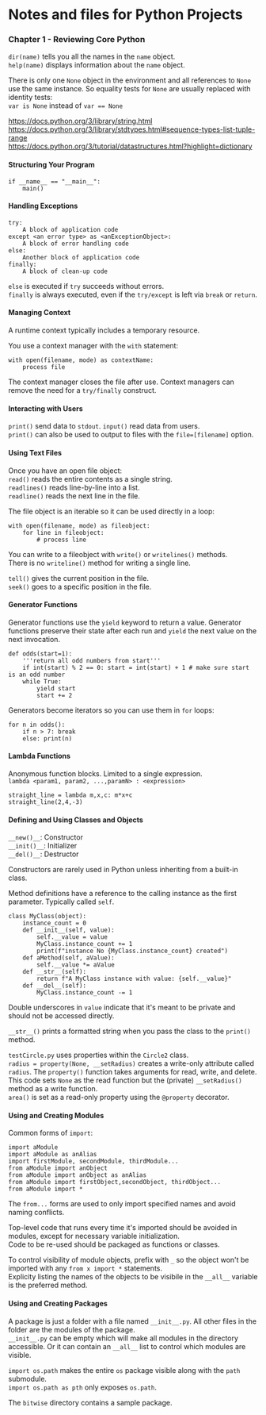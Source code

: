 # Notes and files for Python Projects

### Chapter 1 - Reviewing Core Python

`dir(name)` tells you all the names in the `name` object.<br>
`help(name)` displays information about the `name` object.

There is only one `None` object in the environment and all references to `None` use the same instance. So equality tests for `None` are usually replaced with identity tests:<br>
`var is None` instead of `var == None`

https://docs.python.org/3/library/string.html<br>
https://docs.python.org/3/library/stdtypes.html#sequence-types-list-tuple-range<br>
https://docs.python.org/3/tutorial/datastructures.html?highlight=dictionary

#### Structuring Your Program

```
if __name__ == "__main__":
    main()
```

#### Handling Exceptions

```
try:
    A block of application code
except <an error type> as <anExceptionObject>:
    A block of error handling code
else:
    Another block of application code
finally:
    A block of clean-up code
```

`else` is executed if `try` succeeds without errors.<br>
`finally` is always executed, even if the `try/except` is left via `break` or `return`.

#### Managing Context

A runtime context typically includes a temporary resource.

You use a context manager with the `with` statement:<br>
```
with open(filename, mode) as contextName:
    process file
```

The context manager closes the file after use. Context managers can remove the need for a `try/finally` construct.

#### Interacting with Users

`print()` send data to `stdout`. `input()` read data from users.<br>
`print()` can also be used to output to files with the `file=[filename]` option.

#### Using Text Files

Once you have an open file object:<br>
`read()` reads the entire contents as a single string.<br>
`readlines()` reads line-by-line into a list.<br>
`readline()` reads the next line in the file.

The file object is an iterable so it can be used directly in a loop:<br>
```
with open(filename, mode) as fileobject:
    for line in fileobject:
        # process line
```

You can write to a fileobject with `write()` or `writelines()` methods.<br>
There is no `writeline()` method for writing a single line.

`tell()` gives the current position in the file.<br>
`seek()` goes to a specific position in the file.

#### Generator Functions

Generator functions use the `yield` keyword to return a value. Generator functions preserve their state after each run and `yield` the next value on the next invocation.
```
def odds(start=1):
    '''return all odd numbers from start'''
    if int(start) % 2 == 0: start = int(start) + 1 # make sure start is an odd number
    while True:
        yield start
        start += 2
```

Generators become iterators so you can use them in `for` loops:
```
for n in odds():
    if n > 7: break
    else: print(n)
```

#### Lambda Functions

Anonymous function blocks. Limited to a single expression.<br>
`lambda <param1, param2, ...,paramN> : <expression>`

`straight_line = lambda m,x,c: m*x+c`<br>
`straight_line(2,4,-3)`

#### Defining and Using Classes and Objects

`__new()__`: Constructor<br>
`__init()__`: Initializer<br>
`__del()__`: Destructor

Constructors are rarely used in Python unless inheriting from a built-in class.

Method definitions have a reference to the calling instance as the first parameter. Typically called `self`.<br>
```
class MyClass(object):
    instance_count = 0
    def __init__(self, value):
        self.__value = value
        MyClass.instance_count += 1
        print(f"instance No {MyClass.instance_count} created")
    def aMethod(self, aValue):
        self.__value *= aValue
    def __str__(self):
        return f"A MyClass instance with value: {self.__value}"
    def __del__(self):
        MyClass.instance_count -= 1
```

Double underscores in `value` indicate that it's meant to be private and should not be accessed directly.

`__str__()` prints a formatted string when you pass the class to the `print()` method.

`testCircle.py` uses properties within the `Circle2` class.<br>
`radius = property(None, __setRadius)` creates a write-only attribute called `radius`. The `property()` function takes arguments for read, write, and delete. This code sets `None` as the read function but the (private) `__setRadius()` method as a write function.<br>
`area()` is set as a read-only property using the `@property` decorator.

#### Using and Creating Modules

Common forms of `import`:
```
import aModule
import aModule as anAlias
import firstModule, secondModule, thirdModule...
from aModule import anObject
from aModule import anObject as anAlias
from aModule import firstObject,secondObject, thirdObject...
from aModule import *
```

The `from...` forms are used to only import specified names and avoid naming conflicts.

Top-level code that runs every time it's imported should be avoided in modules, except for necessary variable initialization.<br>
Code to be re-used should be packaged as functions or classes.

To control visibility of module objects, prefix with `_` so the object won't be imported with any `from x import *` statements.<br>
Explicity listing the names of the objects to be visibile in the `__all__` variable is the preferred method.

#### Using and Creating Packages

A package is just a folder with a file named `__init__.py`. All other files in the folder are the modules of the package.<br>
`__init__.py` can be empty which will make all modules in the directory accessible. Or it can contain an `__all__` list to control which modules are visible.

`import os.path` makes the entire `os` package visible along with the `path` submodule.<br>
`import os.path as pth` only exposes `os.path`.

The `bitwise` directory contains a sample package.
